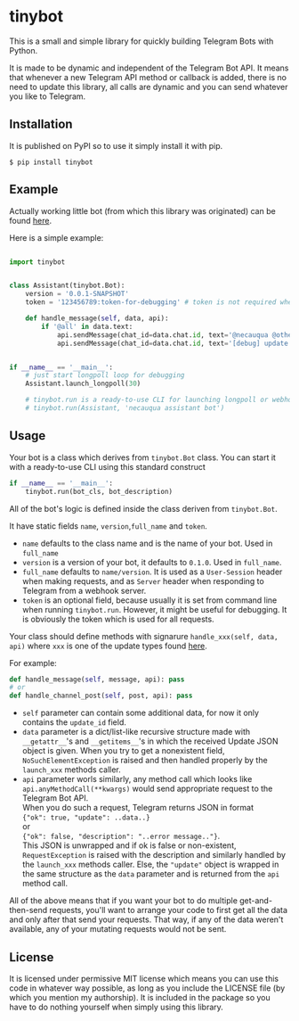 # tinybot
This is a small and simple library for quickly building Telegram Bots with Python.

It is made to be dynamic and independent of the Telegram Bot API.
It means that whenever a new Telegram API method or callback is added,
there is no need to update this library, all calls are dynamic and you can send whatever you like to Telegram.

## Installation
It is published on PyPI so to use it simply install it with pip.
```
$ pip install tinybot
```

## Example
Actually working little bot (from which this library was originated) can be found [here](https://github.com/necauqua/county-bot).

Here is a simple example:
```python

import tinybot


class Assistant(tinybot.Bot):
    version = '0.0.1-SNAPSHOT'
    token = '123456789:token-for-debugging' # token is not required when using tinybot.run

    def handle_message(self, data, api):
        if '@all' in data.text:
            api.sendMessage(chat_id=data.chat.id, text='@necauqua @other_people..')
            api.sendMessage(chat_id=data.chat.id, text='[debug] update id ' + str(self.update_id))


if __name__ == '__main__':
    # just start longpoll loop for debugging
    Assistant.launch_longpoll(30)

    # tinybot.run is a ready-to-use CLI for launching longpoll or webhook and providing the token
    # tinybot.run(Assistant, 'necauqua assistant bot')

```

## Usage
Your bot is a class which derives from `tinybot.Bot` class.
You can start it with a ready-to-use CLI using this standard construct
```python
if __name__ == '__main__':
    tinybot.run(bot_cls, bot_description)
```
All of the bot's logic is defined inside the class deriven from `tinybot.Bot`.

It have static fields `name`, `version`,`full_name` and `token`.
* `name` defaults to the class name and is the name of your bot. Used in `full_name`
* `version` is a version of your bot, it defaults to `0.1.0`. Used in `full_name`.
* `full_name` defaults to `name/version`.
It is used as a `User-Session` header when making requests, and as `Server` header when
responding to Telegram from a webhook server.
* `token` is an optional field, because usually it is set from command line when running `tinybot.run`.
However, it might be useful for debugging.
It is obviously the token which is used for all requests.

Your class should define methods with signarure `handle_xxx(self, data, api)` where `xxx` is one of the update types found [here](https://core.telegram.org/bots/api#getting-updates).

For example:
```python
def handle_message(self, message, api): pass
# or
def handle_channel_post(self, post, api): pass
```
* `self` parameter can contain some additional data, for now it only contains the `update_id` field.
* `data` parameter is a dict/list-like recursive structure made with `__getattr__`'s
and `__getitems__`'s in which the received Update JSON object is given.
When you try to get a nonexistent field, `NoSuchElementException` is raised and
then handled properly by the `launch_xxx` methods caller.
* `api` parameter worls similarly, any method call which looks like
`api.anyMethodCall(**kwargs)` would send appropriate request to the Telegram Bot API.<br>
When you do such a request, Telegram returns JSON in format <br>
`{"ok": true, "update": ..data..}`<br>or<br>
`{"ok": false, "description": "..error message.."}`.<br>
This JSON is unwrapped and if ok is false or non-existent, `RequestException` is raised
with the description and similarly handled by the `launch_xxx` methods caller.
Else, the `"update"` object is wrapped in the same structure as the `data` parameter and
is returned from the `api` method call.

All of the above means that if you want your bot to do multiple get-and-then-send requests,
you'll want to arrange your code to first get all the data and only after that send your requests.
That way, if any of the data weren't available, any of your mutating requests would not be sent.

## License
It is licensed under permissive MIT license which means you can use this code in
whatever way possible, as long as you include the LICENSE file (by which you mention my authorship).
It is included in the package so you have to do nothing yourself when simply using this library.